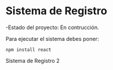 <h1> Sistema de Registro </h1>

-Estado del proyecto: En contrucción.

Para ejecutar el sistema debes poner: 

```npm install react```    


Sistema de Registro 2
